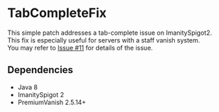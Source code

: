 # TabCompleteFix
This simple patch addresses a tab-complete issue on ImanitySpigot2. <br>
This fix is especially useful for servers with a staff vanish system. <br>
You may refer to [Issue #11](https://github.com/Imanity-Software/ImanitySpigot2-Issues/issues/11) for details of the issue.<br>

## Dependencies
- Java 8
- ImanitySpigot 2
- PremiumVanish 2.5.14+
